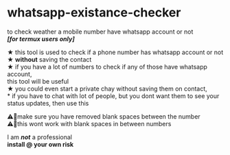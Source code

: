 # whatsapp-existance-checker
to check weather a mobile number have whatsapp account or not<br>
***[for termux users only]***



★ this tool is used to check if a phone number has whatsapp account or not<br>
★ **without** saving the contact<br>
★ if you have a lot of numbers to check if any of those have whatsapp account,<br>
   this tool will be useful<br>
★ you could even start a private chay without saving them on contact,<br>
    * if you have to chat with lot of people, but you dont want them to see your status updates, then use this<br>


⚠️🚫make sure you have removed blank spaces between the number<br>
⚠️🚫this wont work with blank spaces in between numbers

I am ***not*** a professional<br>
**install @ your own risk**
